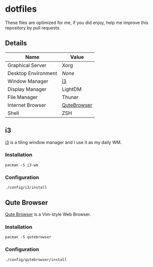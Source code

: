 # dotfiles

These files are optimized for me, if you did enjoy, help me improve this repository by pull requests.

## Details

| Name                  | Value                         |
| --------------------- | ----------------------------- |
| Graphical Server      | Xorg                          |
| Desktop Environment   | *None*                        |
| Window Manager        | [i3](#i3)                     |
| Display Manager       | LightDM                       |
| File Manager          | Thunar                        |
| Internet Browser      | [QuteBrowser](#qute-browser)  |
| Shell                 | ZSH                           |

## i3

[i3](https://i3wm.org) is a tiling window manager and I use it as my daily WM.

### Installation

`pacman -S i3-wm`

### Configuration

`./config/i3/install`

## Qute Browser

[Qute Browser](https://qutebrowser.org) is a Vim-style Web Browser.

### Installation

`pacman -S qutebrowser`

### Configuration

`./config/qutebrowser/install`
